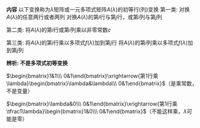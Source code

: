 **内容**
以下变换称为$\lambda$矩阵或一元多项式矩阵$A(\lambda)$的初等行(列)变换
第一类: 对换$A(\lambda)$的任意两行或者两列
       对换$A(\lambda)$的第$i$行与第$j$行，或第$i$列与第$j$列

第二类: 将$A(\lambda)$的第$i$行或第$i$列乘以非零常数$c$

第三类: 将$A(\lambda)$的第$i$行乘以多项式$f(\lambda)$加到第$j$行
       将$A(\lambda)$的第$i$列乘以多项式$f(\lambda)$加到第$j$列

**辨析: 不是多项式初等变换**

$\begin{bmatrix}1&1\\\ 0&1\end{bmatrix}\xrightarrow{第1行乘\lambda}\begin{bmatrix}\lambda&\lambda\\\ 0&1\end{bmatrix}$（是乘常数，不是变量）

$\begin{bmatrix}\lambda&0\\\ 0&1\end{bmatrix}\xrightarrow{第1行乘\tfrac1\lambda}\begin{bmatrix}1&0\\\ 0&1\end{bmatrix}$（不能这样乘，$\lambda$可能是零）